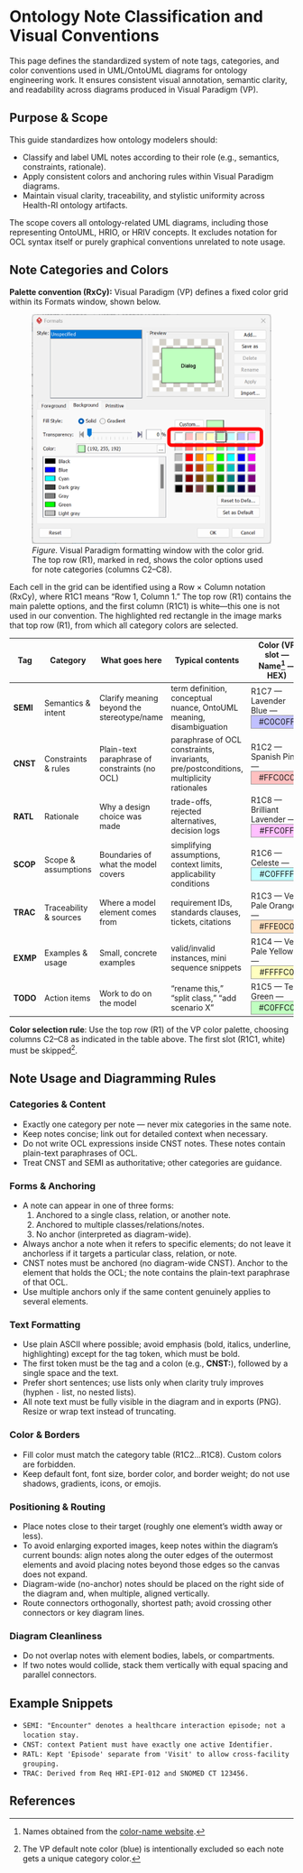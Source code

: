 # Ontology Note Classification and Visual Conventions

This page defines the standardized system of note tags, categories, and color conventions used in UML/OntoUML diagrams for ontology engineering work.
It ensures consistent visual annotation, semantic clarity, and readability across diagrams produced in Visual Paradigm (VP).

## Purpose & Scope

This guide standardizes how ontology modelers should:
- Classify and label UML notes according to their role (e.g., semantics, constraints, rationale).
- Apply consistent colors and anchoring rules within Visual Paradigm diagrams.
- Maintain visual clarity, traceability, and stylistic uniformity across Health-RI ontology artifacts.

The scope covers all ontology-related UML diagrams, including those representing OntoUML, HRIO, or HRIV concepts.
It excludes notation for OCL syntax itself or purely graphical conventions unrelated to note usage.

## Note Categories and Colors

**Palette convention (RxCy):** Visual Paradigm (VP) defines a fixed color grid within its Formats window, shown below.

<figure>
  <img src="./assets/images/color-table.png" alt="Visual Paradigm formatting window showing the color grid. The top row (R1), highlighted in red, contains the color options used for note categories." width="720">
  <figcaption><em>Figure.</em> Visual Paradigm formatting window with the color grid.
  The top row (R1), marked in red, shows the color options used for note categories (columns C2–C8).</figcaption>
</figure>

Each cell in the grid can be identified using a Row × Column notation (RxCy), where R1C1 means “Row 1, Column 1.” The top row (R1) contains the main palette options, and the first column (R1C1) is white—this one is not used in our convention. The highlighted red rectangle in the image marks that top row (R1), from which all category colors are selected.

| Tag  | Category               | What goes here                                | Typical contents                                                                       | Color (VP slot — Name[^name] — HEX) |
| ---- | ---------------------- | --------------------------------------------- | -------------------------------------------------------------------------------------- | ----------------------------------- |
| **SEMI** | Semantics & intent     | Clarify meaning beyond the stereotype/name    | term definition, conceptual nuance, OntoUML meaning, disambiguation                    | R1C7 — Lavender Blue — <div style="background-color:#C0C0FF;width:90px;height:22px;border:1px solid #999;text-align:center;line-height:22px;">#C0C0FF</div> |
| **CNST** | Constraints & rules    | Plain-text paraphrase of constraints (no OCL) | paraphrase of OCL constraints, invariants, pre/postconditions, multiplicity rationales | R1C2 — Spanish Pink — <div style="background-color:#FFC0C0;width:90px;height:22px;border:1px solid #999;text-align:center;line-height:22px;">#FFC0C0</div> |
| **RATL** | Rationale              | Why a design choice was made                  | trade-offs, rejected alternatives, decision logs                                       | R1C8 — Brilliant Lavender — <div style="background-color:#FFC0FF;width:90px;height:22px;border:1px solid #999;text-align:center;line-height:22px;">#FFC0FF</div> |
| **SCOP** | Scope & assumptions    | Boundaries of what the model covers           | simplifying assumptions, context limits, applicability conditions                      | R1C6 — Celeste — <div style="background-color:#C0FFFF;width:90px;height:22px;border:1px solid #999;text-align:center;line-height:22px;">#C0FFFF</div> |
| **TRAC** | Traceability & sources | Where a model element comes from              | requirement IDs, standards clauses, tickets, citations                                 | R1C3 — Very Pale Orange — <div style="background-color:#FFE0C0;width:90px;height:22px;border:1px solid #999;text-align:center;line-height:22px;">#FFE0C0</div> |
| **EXMP** | Examples & usage       | Small, concrete examples                      | valid/invalid instances, mini sequence snippets                                        | R1C4 — Very Pale Yellow — <div style="background-color:#FFFFC0;width:90px;height:22px;border:1px solid #999;text-align:center;line-height:22px;">#FFFFC0</div> |
| **TODO** | Action items           | Work to do on the model                       | “rename this,” “split class,” “add scenario X”                                         | R1C5 — Tea Green — <div style="background-color:#C0FFC0;width:90px;height:22px;border:1px solid #999;text-align:center;line-height:22px;">#C0FFC0</div> |

**Color selection rule**: Use the top row (R1) of the VP color palette, choosing columns C2–C8 as indicated in the table above.   The first slot (R1C1, white) must be skipped[^no-default-blue].

## Note Usage and Diagramming Rules

### Categories & Content
- Exactly one category per note — never mix categories in the same note.
- Keep notes concise; link out for detailed context when necessary.
- Do not write OCL expressions inside CNST notes. These notes contain plain-text paraphrases of OCL.
- Treat CNST and SEMI as authoritative; other categories are guidance.

### Forms & Anchoring
- A note can appear in one of three forms:
  1. Anchored to a single class, relation, or another note.
  2. Anchored to multiple classes/relations/notes.
  3. No anchor (interpreted as diagram-wide).
- Always anchor a note when it refers to specific elements; do not leave it anchorless if it targets a particular class, relation, or note.
- CNST notes must be anchored (no diagram-wide CNST). Anchor to the element that holds the OCL; the note contains the plain-text paraphrase of that OCL.
- Use multiple anchors only if the same content genuinely applies to several elements.

### Text Formatting
- Use plain ASCII where possible; avoid emphasis (bold, italics, underline, highlighting) except for the tag token, which must be bold.
- The first token must be the tag and a colon (e.g., **CNST:**), followed by a single space and the text.
- Prefer short sentences; use lists only when clarity truly improves (hyphen `-` list, no nested lists).
- All note text must be fully visible in the diagram and in exports (PNG). Resize or wrap text instead of truncating.

### Color & Borders
- Fill color must match the category table (R1C2…R1C8). Custom colors are forbidden.
- Keep default font, font size, border color, and border weight; do not use shadows, gradients, icons, or emojis.

### Positioning & Routing
- Place notes close to their target (roughly one element’s width away or less).
- To avoid enlarging exported images, keep notes within the diagram’s current bounds: align notes along the outer edges of the outermost elements and avoid placing notes beyond those edges so the canvas does not expand.
- Diagram-wide (no-anchor) notes should be placed on the right side of the diagram and, when multiple, aligned vertically.
- Route connectors orthogonally, shortest path; avoid crossing other connectors or key diagram lines.

### Diagram Cleanliness
- Do not overlap notes with element bodies, labels, or compartments.
- If two notes would collide, stack them vertically with equal spacing and parallel connectors.

## Example Snippets

<!-- TODO: Update using real examples. -->
* `SEMI: "Encounter" denotes a healthcare interaction episode; not a location stay.`
* `CNST: context Patient must have exactly one active Identifier.`
* `RATL: Kept 'Episode' separate from 'Visit' to allow cross-facility grouping.`
* `TRAC: Derived from Req HRI-EPI-012 and SNOMED CT 123456.`

## References

[^name]: Names obtained from the [color-name website](https://www.color-name.com/).
[^no-default-blue]: The VP default note color (blue) is intentionally excluded so each note gets a unique category color.
